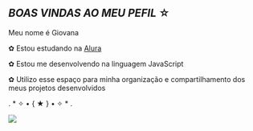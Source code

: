 ## **_BOAS VINDAS AO MEU PEFIL_** ☆

Meu nome é Giovana

  ✿ Estou estudando na [Alura](https://www.alura.com.br) 
  
  ✿ Estou me desenvolvendo na linguagem JavaScript
 
  ✿ Utilizo esse espaço para minha organização e compartilhamento dos meus projetos desenvolvidos
 
 . * ✧ • { ★ }  • ✧ * .


![]( https://media.tenor.com/Vq0YL6iHfisAAAAj/onesmellycat-logo.gif)
 
